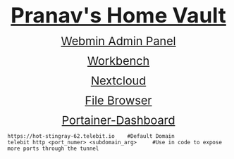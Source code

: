 <p style="text-align:center"><span style="font-size:48px"><u><strong>Pranav&#39;s Home Vault</strong></u></span></p>

<p style="text-align:center"><span style="font-size:26px"><a href="https://webmin.evil-rattlesnake-82.telebit.io/">Webmin Admin Panel</a></span></p>

<p style="text-align:center"><span style="font-size:26px"><a href="https://workbench.evil-rattlesnake-82.telebit.io/">Workbench</a></span></p>

<p style="text-align:center"><span style="font-size:26px"><a href="https://nextcloud.evil-rattlesnake-82.telebit.io/">Nextcloud</a></span></p>

<p style="text-align:center"><span style="font-size:26px"><a href="https://files.evil-rattlesnake-82.telebit.io/">File Browser</a></span></p>

<p style="text-align:center"><span style="font-size:26px"><a href="https://portainer.evil-rattlesnake-82.telebit.io/">Portainer-Dashboard</a></span></p>
<pre>
<code class="language-bash">https://hot-stingray-62.telebit.io    #Default Domain
telebit http &lt;port_numer&gt; &lt;subdomain_arg&gt;     #Use in code to expose more ports through the tunnel</code></pre>
